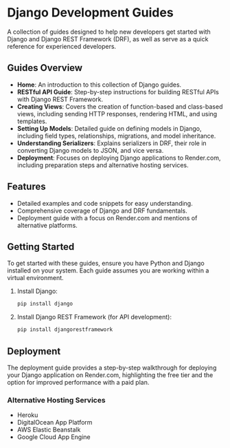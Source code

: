 # Django Development Guides

A collection of guides designed to help new developers get started with Django and Django REST Framework (DRF), as well as serve as a quick reference for experienced developers.

## Guides Overview

- **Home**: An introduction to this collection of Django guides.
- **RESTful API Guide**: Step-by-step instructions for building RESTful APIs with Django REST Framework.
- **Creating Views**: Covers the creation of function-based and class-based views, including sending HTTP responses, rendering HTML, and using templates.
- **Setting Up Models**: Detailed guide on defining models in Django, including field types, relationships, migrations, and model inheritance.
- **Understanding Serializers**: Explains serializers in DRF, their role in converting Django models to JSON, and vice versa.
- **Deployment**: Focuses on deploying Django applications to Render.com, including preparation steps and alternative hosting services.

## Features

- Detailed examples and code snippets for easy understanding.
- Comprehensive coverage of Django and DRF fundamentals.
- Deployment guide with a focus on Render.com and mentions of alternative platforms.

## Getting Started

To get started with these guides, ensure you have Python and Django installed on your system. Each guide assumes you are working within a virtual environment.

1. Install Django:
   ~~~bash
   pip install django
   ~~~
2. Install Django REST Framework (for API development):
   ~~~bash
   pip install djangorestframework
   ~~~

## Deployment

The deployment guide provides a step-by-step walkthrough for deploying your Django application on Render.com, highlighting the free tier and the option for improved performance with a paid plan.

### Alternative Hosting Services

- Heroku
- DigitalOcean App Platform
- AWS Elastic Beanstalk
- Google Cloud App Engine
